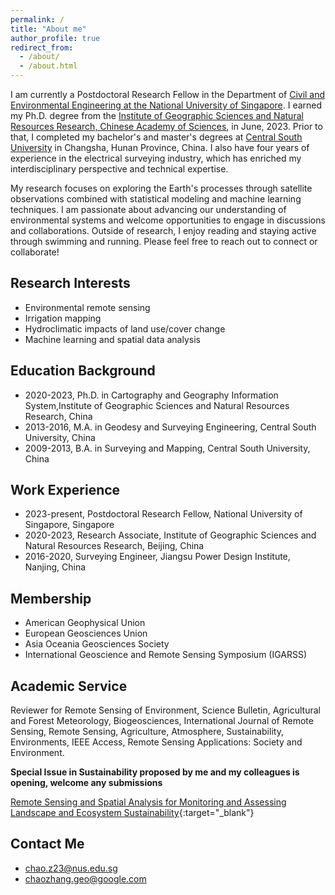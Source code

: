 ```yaml
---
permalink: /
title: "About me"
author_profile: true
redirect_from: 
  - /about/
  - /about.html
---
```


I am currently a Postdoctoral Research Fellow in the Department of [Civil and Environmental Engineering at the National University of Singapore](https://cde.nus.edu.sg/cee/). I earned my Ph.D. degree from the [Institute of Geographic Sciences and Natural Resources Research, Chinese Academy of Sciences](http://english.igsnrr.cas.cn/), in June, 2023. Prior to that, I completed my bachelor's and master's degrees at [Central South University](https://www.csu.edu.cn/) in Changsha, Hunan Province, China. I also have four years of experience in the electrical surveying industry, which has enriched my interdisciplinary perspective and technical expertise.

My research focuses on exploring the Earth's processes through satellite observations combined with statistical modeling and machine learning techniques. I am passionate about advancing our understanding of environmental systems and welcome opportunities to engage in discussions and collaborations. Outside of research, I enjoy reading and staying active through swimming and running.
Please feel free to reach out to connect or collaborate!


Research Interests
------
* Environmental remote sensing
* Irrigation mapping
* Hydroclimatic impacts of land use/cover change
* Machine learning and spatial data analysis


Education Background
------
* 2020-2023, Ph.D. in Cartography and Geography Information System,Institute of Geographic Sciences and Natural Resources Research, China 
* 2013-2016, M.A. in Geodesy and Surveying Engineering, Central South University, China
* 2009-2013, B.A. in Surveying and Mapping, Central South University, China


Work Experience
------
* 2023-present, Postdoctoral Research Fellow, National University of Singapore, Singapore
* 2020-2023, Research Associate, Institute of Geographic Sciences and Natural Resources Research, Beijing, China
* 2016-2020, Surveying Engineer, Jiangsu Power Design Institute, Nanjing, China

Membership
------
* American Geophysical Union
* European Geosciences Union
* Asia Oceania Geosciences Society
* International Geoscience and Remote Sensing Symposium (IGARSS)

Academic Service
------
Reviewer for Remote Sensing of Environment, Science Bulletin, Agricultural and Forest Meteorology, Biogeosciences, International Journal of Remote Sensing, Remote Sensing, Agriculture, Atmosphere, Sustainability, Environments, IEEE Access, Remote Sensing Applications: Society and Environment.

**Special Issue in Sustainability proposed by me and my colleagues is opening, welcome any submissions**

[Remote Sensing and Spatial Analysis for Monitoring and Assessing Landscape and Ecosystem Sustainability](https://www.mdpi.com/journal/sustainability/special_issues/KWMGT9QAAJ){:target="_blank"}

Contact Me
------
* chao.z23@nus.edu.sg
* chaozhang.geo@google.com


